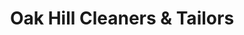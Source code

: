 ---
title: "Oak Hill Cleaners & Tailors"
url: /newton/oak-hill-cleaners-und-tailors/
shop: Schneiderei
---